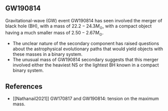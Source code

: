## GW190814

Gravitational-wave (GW) event GW190814 has seen involved the merger of black hole (BH), with a mass of $22.2-24.3 M_{\odot}$, with a compact object having a much smaller mass of $2.50-2.67 M_{\odot}$.

- The unclear nature of the secondary component has raised questions about the astrophysical evolutionary paths that would yield objects with these masses in a binary system.
- The unusual mass of GW190814 secondary suggests that this merger involved either the heaviest NS or the lightest BH known in a compact binary system.

## References

- [[Nathanail2021]] GW170817 and GW190814: tension on the maximum mass.